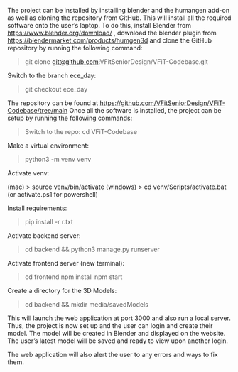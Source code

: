 The project can be installed by installing blender and the humangen add-on as well as cloning the repository from GitHub. This will install all the required software onto the user’s laptop. To do this, install Blender from https://www.blender.org/download/ , download the blender plugin from https://blendermarket.com/products/humgen3d and clone the GitHub repository by running the following command: 

> git clone git@github.com:VFitSeniorDesign/VFiT-Codebase.git

Switch to the branch ece_day: 

> git checkout ece_day

The repository can be found at https://github.com/VFitSeniorDesign/VFiT-Codebase/tree/main Once all the software is installed, the project can be setup by running the following commands:

> Switch to the repo: cd VFiT-Codebase

Make a virtual environment: 

> python3 -m venv venv

Activate venv: 

(mac)  > source venv/bin/activate 
(windows)  > cd venv/Scripts/activate.bat 
(or activate.ps1 for powershell)

Install requirements: 

> pip install -r r.txt

Activate backend server: 

> cd backend && python3 manage.py runserver

Activate frontend server (new terminal):

 > cd frontend 
 > npm install 
> npm start

Create a directory for the 3D Models: 

> cd backend && mkdir media/savedModels

This will launch the web application at port 3000 and also run a local server. Thus, the project is now set up and the user can login and create their model. The model will be created in Blender and displayed on the website. The user’s latest model will be saved and ready to view upon another login. 

The web application will also alert the user to any errors and ways to fix them.
